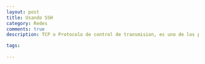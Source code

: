 ```yaml
---
layout: post
title: Usando SSH
category: Redes
comments: true
description: TCP o Protocolo de control de transmision, es uno de los protocolos fundamentales de internet, forma parte del nivel cuatro de la capa OSI. Ayuda a que los ordenadores de una red puedan pasarse datos entre si, garantizando que estos datos seran entregados en su destino sin errores y en el mismo orden en que se transmitieron. Ademas proporciona un mecanismo para distinguir distintas aplicaciones dentro de una misma maquina, a traves del concepto puerto. 

tags:   
   
---
```


